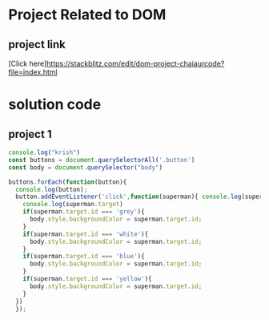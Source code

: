 # Project Related to DOM

## project link
[Click here]https://stackblitz.com/edit/dom-project-chaiaurcode?file=index.html

# solution code 

## project 1

``` javascript
console.log("krish")
const buttons = document.querySelectorAll('.button')
const body = document.querySelector("body")

buttons.forEach(function(button){
  console.log(button);
  button.addEventListener('click',function(superman){ console.log(superman)
    console.log(superman.target)
    if(superman.target.id === 'grey'){
      body.style.backgroundColor = superman.target.id;
    }
    if(superman.target.id === 'white'){
      body.style.backgroundColor = superman.target.id;
    }
    if(superman.target.id === 'blue'){
      body.style.backgroundColor = superman.target.id;
    }
    if(superman.target.id === 'yellow'){
      body.style.backgroundColor = superman.target.id;
    }
  })
  });

```